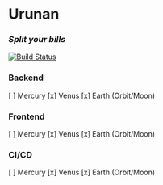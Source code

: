 # Urunan
### _Split your bills_

[![Build Status](https://github.com/rezpaditya/Urunan/actions/workflows/docker-deploy.yml/badge.svg)](https://github.com/rezpaditya/Urunan/actions)

### Backend
[ ] Mercury
[x] Venus
[x] Earth (Orbit/Moon)

### Frontend
[ ] Mercury
[x] Venus
[x] Earth (Orbit/Moon)

### CI/CD
[ ] Mercury
[x] Venus
[x] Earth (Orbit/Moon)
